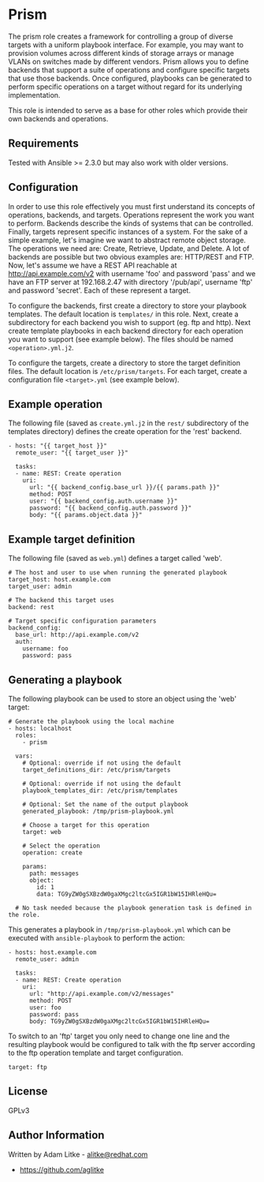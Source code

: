 Prism
=========

The prism role creates a framework for controlling a group of diverse targets
with a uniform playbook interface.  For example, you may want to provision
volumes across different kinds of storage arrays or manage VLANs on switches
made by different vendors.  Prism allows you to define backends that support a
suite of operations and configure specific targets that use those backends.
Once configured, playbooks can be generated to perform specific operations on
a target without regard for its underlying implementation.

This role is intended to serve as a base for other roles which provide their
own backends and operations.


Requirements
------------

Tested with Ansible >= 2.3.0 but may also work with older versions.


Configuration
-------------

In order to use this role effectively you must first understand its concepts of
operations, backends, and targets.  Operations represent the work you want to
perform.  Backends describe the kinds of systems that can be controlled.
Finally, targets represent specific instances of a system.  For the sake of a
simple example, let's imagine we want to abstract remote object storage.  The
operations we need are: Create, Retrieve, Update, and Delete.  A lot of
backends are possible but two obvious examples are: HTTP/REST and FTP.  Now,
let's assume we have a REST API reachable at http://api.example.com/v2 with
username 'foo' and password 'pass' and we have an FTP server at 192.168.2.47
with directory '/pub/api', username 'ftp' and password 'secret'.  Each of these
represent a target.

To configure the backends, first create a directory to store your playbook
templates. The default location is `templates/` in this role.  Next, create a
subdirectory for each backend you wish to support (eg. ftp and http).  Next
create template playbooks in each backend directory for each operation you want
to support (see example below). The files should be named `<operation>.yml.j2`.

To configure the targets, create a directory to store the target definition
files.  The default location is `/etc/prism/targets`.  For each target, create
a configuration file `<target>.yml` (see example below).


Example operation
-----------------
The following file (saved as `create.yml.j2` in the `rest/` subdirectory of
the templates directory) defines the create operation for the 'rest' backend.
```
- hosts: "{{ target_host }}"
  remote_user: "{{ target_user }}"

  tasks:
  - name: REST: Create operation
    uri:
      url: "{{ backend_config.base_url }}/{{ params.path }}"
      method: POST
      user: "{{ backend_config.auth.username }}"
      password: "{{ backend_config.auth.password }}"
      body: "{{ params.object.data }}"
```


Example target definition
-------------------------
The following file (saved as `web.yml`) defines a target called 'web'.
```
# The host and user to use when running the generated playbook
target_host: host.example.com
target_user: admin

# The backend this target uses
backend: rest

# Target specific configuration parameters
backend_config:
  base_url: http://api.example.com/v2
  auth:
    username: foo
    password: pass
```

Generating a playbook
---------------------
The following playbook can be used to store an object using the 'web' target:
```
# Generate the playbook using the local machine
- hosts: localhost
  roles:
    - prism

  vars:
    # Optional: override if not using the default
    target_definitions_dir: /etc/prism/targets

    # Optional: override if not using the default
    playbook_templates_dir: /etc/prism/templates

    # Optional: Set the name of the output playbook
    generated_playbook: /tmp/prism-playbook.yml

    # Choose a target for this operation
    target: web

    # Select the operation
    operation: create

    params:
      path: messages
      object:
        id: 1
        data: TG9yZW0gSXBzdW0gaXMgc2ltcGx5IGR1bW15IHRleHQu=

  # No task needed because the playbook generation task is defined in the role.
```

This generates a playbook in `/tmp/prism-playbook.yml` which can be executed
with `ansible-playbook` to perform the action:
```
- hosts: host.example.com
  remote_user: admin

  tasks:
  - name: REST: Create operation
    uri:
      url: "http://api.example.com/v2/messages"
      method: POST
      user: foo
      password: pass
      body: TG9yZW0gSXBzdW0gaXMgc2ltcGx5IGR1bW15IHRleHQu=
```

To switch to an 'ftp' target you only need to change one line and the resulting
playbook would be configured to talk with the ftp server according to the ftp
operation template and target configuration.
```
target: ftp
```


License
-------

GPLv3


Author Information
------------------

Written by Adam Litke - alitke@redhat.com
- https://github.com/aglitke
